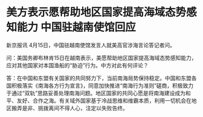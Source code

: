 # 美方表示愿帮助地区国家提高海域态势感知能力 中国驻越南使馆回应

新京报讯 4月15日，中国驻越南使馆发言人就美高官涉海言论答记者问。

问：美国务卿布林肯15日在越南表示，美愿帮助地区国家提高海域态势感知能力，应对其他国家对本国渔船的“胁迫”行为。中方对此有何评论？

答：在中国和东盟有关国家的共同努力下，当前南海局势保持稳定。中国和东盟各国积极落实《南海各方行为宣言》，同意加快推进“南海行为准则”磋商，积极致力于通过“双轨”思路妥善处理南海问题。地区国家的共同心愿是将南海建设成为和平、友好、合作之海。有关域外国家基于冷战思维和维霸本质，利用一切机会在地区搬弄是非、挑拨离间不得人心，注定以失败告终。

